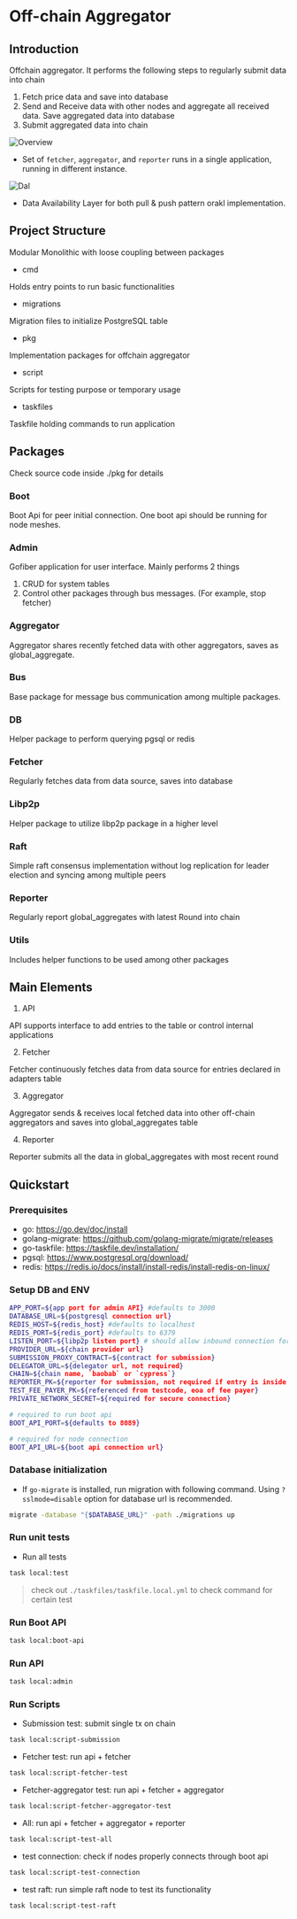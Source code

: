 # Off-chain Aggregator

## Introduction

Offchain aggregator.
It performs the following steps to regularly submit data into chain

1. Fetch price data and save into database
2. Send and Receive data with other nodes and aggregate all received data. Save aggregated data into database
3. Submit aggregated data into chain

![Overview](./Node.drawio.svg)

- Set of `fetcher`, `aggregator`, and `reporter` runs in a single application, running in different instance.

![Dal](./DAL.drawio.svg)

- Data Availability Layer for both pull & push pattern orakl implementation.

## Project Structure

Modular Monolithic with loose coupling between packages

- cmd

Holds entry points to run basic functionalities

- migrations

Migration files to initialize PostgreSQL table

- pkg

Implementation packages for offchain aggregator

- script

Scripts for testing purpose or temporary usage

- taskfiles

Taskfile holding commands to run application

## Packages

Check source code inside ./pkg for details

### Boot

Boot Api for peer initial connection. One boot api should be running for node meshes.

### Admin

Gofiber application for user interface. Mainly performs 2 things

1. CRUD for system tables
2. Control other packages through bus messages. (For example, stop fetcher)

### Aggregator

Aggregator shares recently fetched data with other aggregators, saves as global_aggregate.

### Bus

Base package for message bus communication among multiple packages.

### DB

Helper package to perform querying pgsql or redis

### Fetcher

Regularly fetches data from data source, saves into database

### Libp2p

Helper package to utilize libp2p package in a higher level

### Raft

Simple raft consensus implementation without log replication for leader election and syncing among multiple peers

### Reporter

Regularly report global_aggregates with latest Round into chain

### Utils

Includes helper functions to be used among other packages

## Main Elements

1. API

API supports interface to add entries to the table or control internal applications

2. Fetcher

Fetcher continuously fetches data from data source for entries declared in adapters table

3. Aggregator

Aggregator sends & receives local fetched data into other off-chain aggregators and saves into global_aggregates table

4. Reporter

Reporter submits all the data in global_aggregates with most recent round

## Quickstart

### Prerequisites

- go: https://go.dev/doc/install
- golang-migrate: https://github.com/golang-migrate/migrate/releases
- go-taskfile: https://taskfile.dev/installation/
- pgsql: https://www.postgresql.org/download/
- redis: https://redis.io/docs/install/install-redis/install-redis-on-linux/

### Setup DB and ENV

```sh
APP_PORT=${app port for admin API} #defaults to 3000
DATABASE_URL=${postgresql connection url}
REDIS_HOST=${redis_host} #defaults to localhost
REDIS_PORT=${redis_port} #defaults to 6379
LISTEN_PORT=${libp2p listen port} # should allow inbound connection for this tcp port
PROVIDER_URL=${chain provider url}
SUBMISSION_PROXY_CONTRACT=${contract for submission}
DELEGATOR_URL=${delegator url, not required}
CHAIN=${chain name, `baobab` or `cypress`}
REPORTER_PK=${reporter for submission, not required if entry is inside wallets table}
TEST_FEE_PAYER_PK=${referenced from testcode, eoa of fee payer}
PRIVATE_NETWORK_SECRET=${required for secure connection}

# required to run boot api
BOOT_API_PORT=${defaults to 8089}

# required for node connection
BOOT_API_URL=${boot api connection url}
```

### Database initialization

- If `go-migrate` is installed, run migration with following command. Using `?sslmode=disable` option for database url is recommended.

```sh
migrate -database "{$DATABASE_URL}" -path ./migrations up
```

### Run unit tests

- Run all tests

```sh
task local:test
```

> check out `./taskfiles/taskfile.local.yml` to check command for certain test

### Run Boot API

```sh
task local:boot-api
```

### Run API

```sh
task local:admin
```

### Run Scripts

- Submission test: submit single tx on chain

```sh
task local:script-submission
```

- Fetcher test: run api + fetcher

```sh
task local:script-fetcher-test
```

- Fetcher-aggregator test: run api + fetcher + aggregator

```sh
task local:script-fetcher-aggregator-test
```

- All: run api + fetcher + aggregator + reporter

```sh
task local:script-test-all
```

- test connection: check if nodes properly connects through boot api

```sh
task local:script-test-connection
```

- test raft: run simple raft node to test its functionality

```sh
task local:script-test-raft
```

